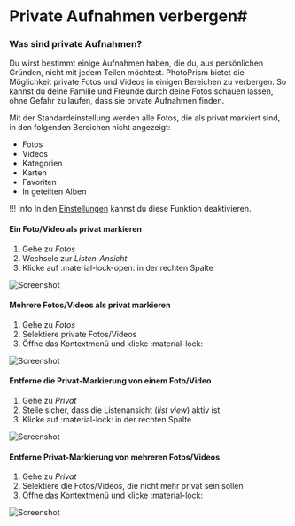 # Private Aufnahmen verbergen#
### Was sind private Aufnahmen? ###
Du wirst bestimmt einige Aufnahmen haben, die du, aus persönlichen Gründen, nicht mit jedem Teilen möchtest.
PhotoPrism bietet die Möglichkeit private Fotos und Videos in einigen Bereichen zu verbergen.
So kannst du deine Familie und Freunde durch deine Fotos schauen lassen, ohne Gefahr zu laufen, dass sie private Aufnahmen finden.

Mit der Standardeinstellung werden alle Fotos, die als privat markiert sind, in den folgenden Bereichen nicht angezeigt:

 * Fotos
 * Videos
 * Kategorien
 * Karten
 * Favoriten
 * In geteilten Alben
 
!!! Info
    In den [Einstellungen](../settings/ui.md) kannst du diese Funktion deaktivieren.
 
#### Ein Foto/Video als privat markieren ####

1. Gehe zu *Fotos*
2. Wechsele zur *Listen-Ansicht*
3. Klicke auf :material-lock-open: in der rechten Spalte

![Screenshot](img/private-list.png)

#### Mehrere Fotos/Videos als privat markieren ####

1. Gehe zu *Fotos*
2. Selektiere private Fotos/Videos
3. Öffne das Kontextmenü und klicke :material-lock:

![Screenshot](img/private-context-menu.png)

#### Entferne die Privat-Markierung von einem Foto/Video ####

1. Gehe zu *Privat*
2. Stelle sicher, dass die Listenansicht (*list view*) aktiv ist
3. Klicke auf :material-lock: in der rechten Spalte

![Screenshot](img/remove-private-list.png)

#### Entferne Privat-Markierung von mehreren Fotos/Videos ####

1. Gehe zu *Privat*
2. Selektiere die Fotos/Videos, die nicht mehr privat sein sollen
3. Öffne das Kontextmenü und klicke :material-lock:

![Screenshot](img/remove-private-context-menu.png)
